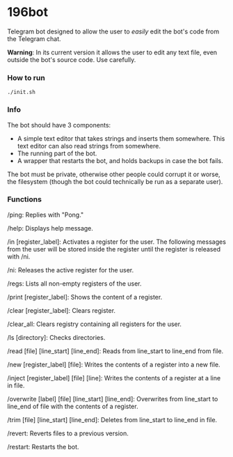 # 196bot
Telegram bot designed to allow the user to _easily_ edit the bot's code from the Telegram chat.

**Warning**: In its current version it allows the user to edit any text file, even outside the bot's source code. Use carefully.

### How to run
```
./init.sh
```

### Info
The bot should have 3 components:
- A simple text editor that takes strings and inserts them somewhere. This text
  editor can also read strings from somewhere.
- The running part of the bot.
- A wrapper that restarts the bot, and holds backups in case the bot fails.

The bot must be private, otherwise other people could corrupt it or worse, the
filesystem (though the bot could technically be run as a separate user).

### Functions
/ping: Replies with "Pong."

/help: Displays help message.

/in [register_label]: Activates a register for the user. The following messages
from the user will be stored inside the register until the register is released
with /ni.

/ni: Releases the active register for the user.

/regs: Lists all non-empty registers of the user.

/print [register_label]: Shows the content of a register.

/clear [register_label]: Clears register.

/clear_all: Clears registry containing all registers for the user.

/ls [directory]: Checks directories.

/read [file] [line_start] [line_end]: Reads from line_start to line_end from file.

/new [register_label] [file]: Writes the contents of a register into a new file.

/inject [register_label] [file] [line]: Writes the contents of a register at a
line in file.

/overwrite [label] [file] [line_start] [line_end]: Overwrites from line_start to
line_end of file with the contents of a register.

/trim [file] [line_start] [line_end]: Deletes from line_start to line_end in file.

/revert: Reverts files to a previous version.

/restart: Restarts the bot.
